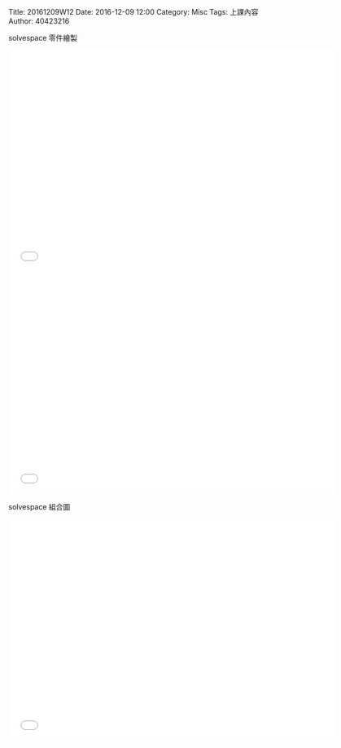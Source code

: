 Title: 20161209W12
Date: 2016-12-09 12:00
Category: Misc
Tags: 上課內容
Author: 40423216

solvespace 零件繪製
<iframe src=file:///Y:/tmp/26/data/solvespace/strut.html width="640" height="437" frameborder="0" webkitallowfullscreen mozallowfullscreen allowfullscreen></iframe>

<iframe src=file:///Y:/tmp/26/data/solvespace/cube.html width="640" height="437" frameborder="0" webkitallowfullscreen mozallowfullscreen allowfullscreen></iframe>

solvespace 組合圖
<iframe src=file:///Y:/tmp/26/data/solvespace/combination.html width="640" height="437" frameborder="0" webkitallowfullscreen mozallowfullscreen allowfullscreen></iframe>